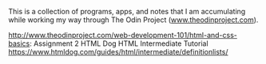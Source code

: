 This is a collection of programs, apps, and notes that I am accumulating while working my way through The Odin Project (www.theodinproject.com).

http://www.theodinproject.com/web-development-101/html-and-css-basics:
Assignment 2 HTML Dog HTML Intermediate Tutorial https://www.htmldog.com/guides/html/intermediate/definitionlists/
